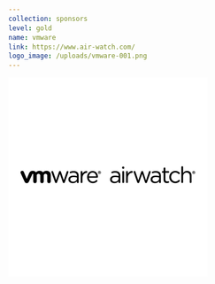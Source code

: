```yaml
---
collection: sponsors
level: gold
name: vmware
link: https://www.air-watch.com/
logo_image: /uploads/vmware-001.png
---
```



![](/uploads/versions/vmware-001---x----360-360x---.png)